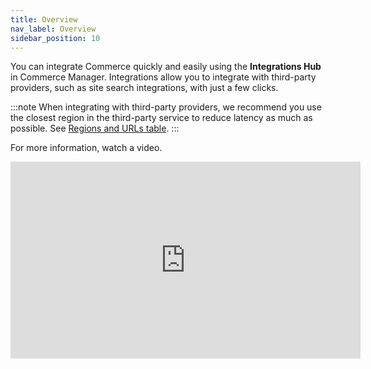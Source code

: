```yaml
---
title: Overview
nav_label: Overview
sidebar_position: 10
---
```


You can integrate Commerce quickly and easily using the **Integrations Hub** in Commerce Manager. Integrations allow you to integrate with third-party providers, such as site search integrations, with just a few clicks. 


:::note
When integrating with third-party providers, we recommend you use the closest region in the third-party service to reduce latency as much as possible. See [Regions and URLs table](/guides/Getting%20Started/api-overview/elastic-path-domains#regions-and-ur-ls).
:::

For more information, watch a video.

<iframe width="560" height="315" src="https://www.youtube.com/embed/cA5u83mlQmk" title="Integrations Hub - Build and Editing Deep Dive" frameborder="0" allow="accelerometer; autoplay; clipboard-write; encrypted-media; gyroscope; picture-in-picture; web-share" referrerpolicy="strict-origin-when-cross-origin" allowfullscreen></iframe>
